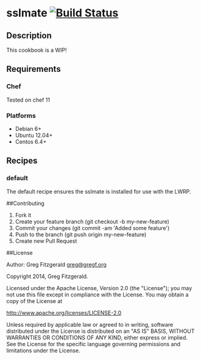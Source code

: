# sslmate [![Build Status](https://secure.travis-ci.org/gregf/chef-sslmate.png)](http://travis-ci.org/gregf/chef-sslmate)

## Description

This cookbook is a WIP!

## Requirements

### Chef

Tested on chef 11

### Platforms

* Debian 6+
* Ubuntu 12.04+
* Centos 6.4+

## Recipes

### default

The default recipe ensures the sslmate is installed for use with the LWRP.

##Contributing

1. Fork it
2. Create your feature branch (git checkout -b my-new-feature)
3. Commit your changes (git commit -am 'Added some feature')
4. Push to the branch (git push origin my-new-feature)
5. Create new Pull Request

##License

Author: Greg Fitzgerald <greg@gregf.org>  

Copyright 2014, Greg Fitzgerald.

Licensed under the Apache License, Version 2.0 (the "License");
you may not use this file except in compliance with the License.
You may obtain a copy of the License at

http://www.apache.org/licenses/LICENSE-2.0

Unless required by applicable law or agreed to in writing, software
distributed under the License is distributed on an "AS IS" BASIS,
WITHOUT WARRANTIES OR CONDITIONS OF ANY KIND, either express or implied.
See the License for the specific language governing permissions and
limitations under the License.
